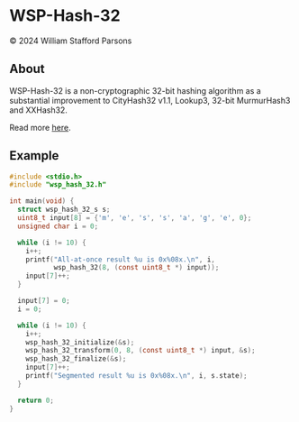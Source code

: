 # WSP-Hash-32
© 2024 William Stafford Parsons

## About
WSP-Hash-32 is a non-cryptographic 32-bit hashing algorithm as a substantial improvement to CityHash32 v1.1, Lookup3, 32-bit MurmurHash3 and XXHash32.

Read more [here](https://williamstaffordparsons.github.io/wsp-hash-32/).

## Example
``` c
#include <stdio.h>
#include "wsp_hash_32.h"

int main(void) {
  struct wsp_hash_32_s s;
  uint8_t input[8] = {'m', 'e', 's', 's', 'a', 'g', 'e', 0};
  unsigned char i = 0;

  while (i != 10) {
    i++;
    printf("All-at-once result %u is 0x%08x.\n", i,
           wsp_hash_32(8, (const uint8_t *) input));
    input[7]++;
  }

  input[7] = 0;
  i = 0;

  while (i != 10) {
    i++;
    wsp_hash_32_initialize(&s);
    wsp_hash_32_transform(0, 8, (const uint8_t *) input, &s);
    wsp_hash_32_finalize(&s);
    input[7]++;
    printf("Segmented result %u is 0x%08x.\n", i, s.state);
  }

  return 0;
}
```

